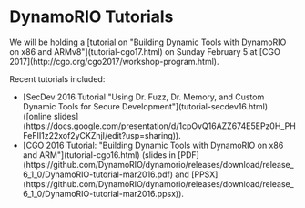 <h1>DynamoRIO Tutorials</h1>

<p>
We will be holding a [tutorial on "Building
Dynamic Tools with DynamoRIO on x86 and ARMv8"](tutorial-cgo17.html) on Sunday February 5 at
[CGO 2017](http://cgo.org/cgo2017/workshop-program.html).
</p>

Recent tutorials included:

<ul>

  <li>[SecDev 2016 Tutorial "Using Dr. Fuzz, Dr. Memory, and Custom Dynamic Tools for Secure Development"](tutorial-secdev16.html)
    ([online slides](https://docs.google.com/presentation/d/1cpOvQ16AZZ674E5EPz0H_PHFeFII1z22xof2yCKZhjI/edit?usp=sharing)).
  </li>
  
  <li>[CGO 2016 Tutorial: "Building Dynamic Tools with DynamoRIO on x86 and ARM"](tutorial-cgo16.html)
    (slides in [PDF](https://github.com/DynamoRIO/dynamorio/releases/download/release_6_1_0/DynamoRIO-tutorial-mar2016.pdf)
     and [PPSX](https://github.com/DynamoRIO/dynamorio/releases/download/release_6_1_0/DynamoRIO-tutorial-mar2016.ppsx)).
  </li>

</ul>

